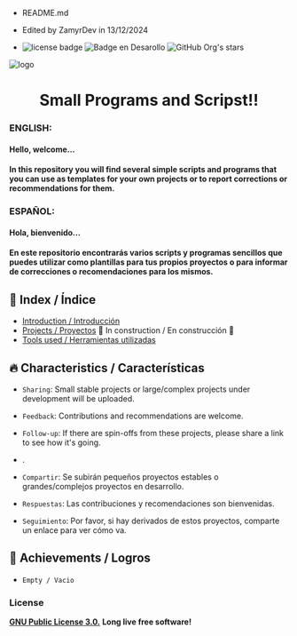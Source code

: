 - README.md
- Edited by ZamyrDev in 13/12/2024

- ![license badge](https://img.shields.io/badge/license-GNU_3.0-green)
![Badge en Desarollo](https://img.shields.io/badge/STATUS-IN%20DEVELOPMENT-blue)
![GitHub Org's stars](https://img.shields.io/github/stars/ZamyrDev-123?style=social)

![logo](https://github.com/user-attachments/assets/3d5615de-0a29-41d0-8578-38e47d2ea2f9)

<p>
<h1 align="center">
  Small Programs and Scripst!!
</h1>

<h3>
ENGLISH:
</h3>

<h4>
Hello, welcome...
</h4>

<h4>
  In this repository you will find several simple scripts and programs that you can use as templates for your own projects or to report corrections or recommendations for them.
</h4>

<h3>
ESPAÑOL:
</h3>

<h4>
Hola, bienvenido...
</h4>

<h4>
  En este repositorio encontrarás varios scripts y programas sencillos que puedes utilizar como plantillas para tus propios proyectos o para informar de correcciones o recomendaciones para los mismos.
</h4>
</p>

## :book: Index / Índice

  * [Introduction / Introducción](#intro-del-proyecto)
  * [Projects / Proyectos](#projects-programs-scripts) :construction: In construction / En construcción :construction:
  * [Tools used / Herramientas utilizadas](#libs-y-programas)

## :fire: Characteristics / Características

  - `Sharing`: Small stable projects or large/complex projects under development will be uploaded.
  - `Feedback`: Contributions and recommendations are welcome.
  - `Follow-up`: If there are spin-offs from these projects, please share a link to see how it's going.

  - .

  - `Compartir`: Se subirán pequeños proyectos estables o grandes/complejos proyectos en desarrollo.
  - `Respuestas`: Las contribuciones y recomendaciones son bienvenidas.
  - `Seguimiento`: Por favor, si hay derivados de estos proyectos, comparte un enlace para ver cómo va.

## :medal_sports: Achievements / Logros

  - `Empty / Vacio`

<!--
### Añadir:

\## 📁 Acceso al proyecto (code)

**Indica cómo se puede descargar o acceder al código fuente del proyecto, ya sea proyecto inicial o final**

\## 🛠️ Abre y ejecuta el proyecto

**Muestra las instrucciones necesarias para abrir y ejecutar el proyecto**
-->

<!-- Tutorial de guía (GRACIAS!!): https://www.aluracursos.com/blog/como-escribir-un-readme-increible-en-tu-github -->

### License

**[GNU Public License 3.0.](https://www.gnu.org/licenses/licenses.es.html)**
**Long live free software!**
